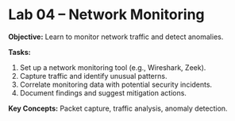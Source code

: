 # Lab 04 – Network Monitoring

**Objective:** Learn to monitor network traffic and detect anomalies.

**Tasks:**
1. Set up a network monitoring tool (e.g., Wireshark, Zeek).  
2. Capture traffic and identify unusual patterns.  
3. Correlate monitoring data with potential security incidents.  
4. Document findings and suggest mitigation actions.

**Key Concepts:** Packet capture, traffic analysis, anomaly detection.
